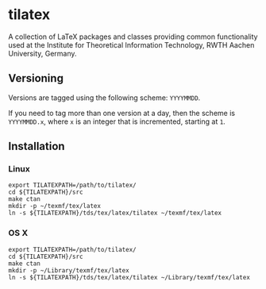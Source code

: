 # tilatex

A collection of LaTeX packages and classes providing common
functionality used at the Institute for Theoretical Information
Technology, RWTH Aachen University, Germany.

## Versioning

Versions are tagged using the following scheme: `YYYYMMDD`.

If you need to tag more than one version at a day, then the scheme is
`YYYYMMDD.x`, where `x` is an integer that is incremented, starting at `1`.

## Installation

### Linux

    export TILATEXPATH=/path/to/tilatex/
    cd ${TILATEXPATH}/src
    make ctan
    mkdir -p ~/texmf/tex/latex
    ln -s ${TILATEXPATH}/tds/tex/latex/tilatex ~/texmf/tex/latex

### OS X

    export TILATEXPATH=/path/to/tilatex/
    cd ${TILATEXPATH}/src
    make ctan
    mkdir -p ~/Library/texmf/tex/latex
    ln -s ${TILATEXPATH}/tds/tex/latex/tilatex ~/Library/texmf/tex/latex


